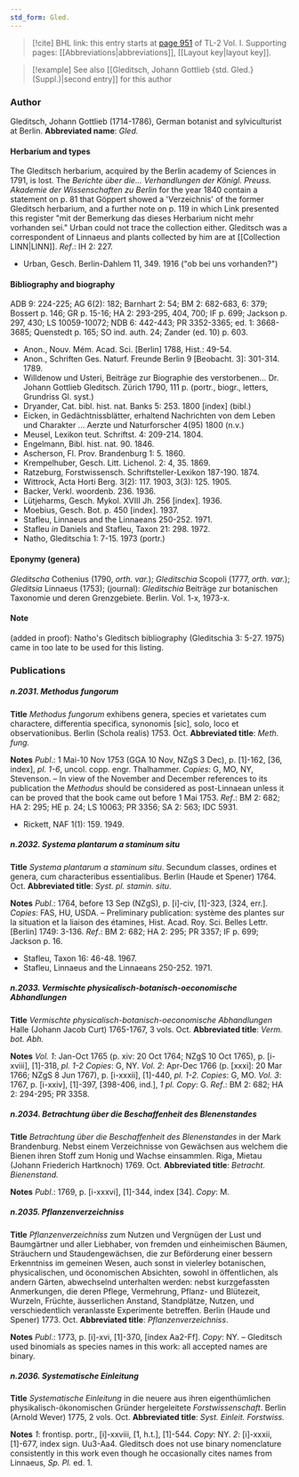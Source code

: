 ```yaml
---
std_form: Gled.
---
```


> [!cite] BHL link: this entry starts at [page 951](https://www.biodiversitylibrary.org/page/33121082) of TL-2 Vol. I.
> Supporting pages: [[Abbreviations|abbreviations]], [[Layout key|layout key]].

> [!example] See also [[Gleditsch, Johann Gottlieb {std. Gled.} (Suppl.)|second entry]] for this author

### Author

Gleditsch, Johann Gottlieb (1714-1786), German botanist and sylviculturist at Berlin. 
**Abbreviated name**: *Gled.*

#### Herbarium and types

The Gleditsch herbarium, acquired by the Berlin academy of Sciences in 1791, is lost. The *Berichte über die... Verhandlungen der Königl. Preuss. Akademie der Wissenschaften zu Berlin* for the year 1840 contain a statement on p. 81 that Göppert showed a 'Verzeichnis' of the former Gleditsch herbarium, and a further note on p. 119 in which Link presented this register "mit der Bemerkung das dieses Herbarium nicht mehr vorhanden sei." Urban could not trace the collection either. Gleditsch was a correspondent of Linnaeus and plants collected by him are at [[Collection LINN|LINN]].
*Ref*.: IH 2: 227.
- Urban, Gesch. Berlin-Dahlem 11, 349. 1916 ("ob bei uns vorhanden?")

#### Bibliography and biography

ADB 9: 224-225; AG 6(2): 182; Barnhart 2: 54; BM 2: 682-683, 6: 379; Bossert p. 146; GR p. 15-16; HA 2: 293-295, 404, 700; IF p. 699; Jackson p. 297, 430; LS 10059-10072; NDB 6: 442-443; PR 3352-3365; ed. 1: 3668-3685; Quenstedt p. 165; SO ind. auth. 24; Zander (ed. 10) p. 603.
- Anon., Nouv. Mém. Acad. Sci. \[Berlin\] 1788, Hist.: 49-54.
- Anon., Schriften Ges. Naturf. Freunde Berlin 9 \[Beobacht. 3\]: 301-314. 1789.
- Willdenow und Usteri, Beiträge zur Biographie des verstorbenen... Dr. Johann Gottlieb Gleditsch. Zürich 1790, 111 p. (portr., biogr., letters, Grundriss Gl. syst.)
- Dryander, Cat. bibl. hist. nat. Banks 5: 253. 1800 \[index\] (bibl.)
- Eicken, in Gedächtnissblätter, erhaltend Nachrichten von dem Leben und Charakter ... Aerzte und Naturforscher 4(95) 1800 (n.v.)
- Meusel, Lexikon teut. Schriftst. 4: 209-214. 1804.
- Engelmann, Bibl. hist. nat. 90. 1846.
- Ascherson, Fl. Prov. Brandenburg 1: 5. 1860.
- Krempelhuber, Gesch. Litt. Lichenol. 2: 4, 35. 1869.
- Ratzeburg, Forstwissensch. Schriftsteller-Lexikon 187-190. 1874.
- Wittrock, Acta Horti Berg. 3(2): 117. 1903, 3(3): 125. 1905.
- Backer, Verkl. woordenb. 236. 1936.
- Lütjeharms, Gesch. Mykol. XVIII Jh. 256 \[index\]. 1936.
- Moebius, Gesch. Bot. p. 450 \[index\]. 1937.
- Stafleu, Linnaeus and the Linnaeans 250-252. 1971.
- Stafleu *in* Daniels and Stafleu, Taxon 21: 298. 1972.
- Natho, Gleditschia 1: 7-15. 1973 (portr.)

#### Eponymy (genera)

*Gleditscha* Cothenius (1790, *orth. var.*); *Gleditschia* Scopoli (1777, *orth. var.*); *Gleditsia* Linnaeus (1753); (journal): *Gleditschia* Beiträge zur botanischen Taxonomie und deren Grenzgebiete. Berlin. Vol. 1-x, 1973-x.

#### Note

(added in proof): Natho's Gleditsch bibliography (Gleditschia 3: 5-27. 1975) came in too late to be used for this listing.

### Publications

##### n.2031. Methodus fungorum

**Title**
*Methodus fungorum* exhibens genera, species et varietates cum charactere, differentia specifica, synonomis \[sic\], solo, loco et observationibus. Berlin (Schola realis) 1753. Oct.
**Abbreviated title**: *Meth. fung.*

**Notes**
*Publ*.: 1 Mai-10 Nov 1753 (GGA 10 Nov, NZgS 3 Dec), p. \[1\]-162, \[36, index\], *pl. 1-6*, uncol. copp. engr. Thalhammer. *Copies*: G, MO, NY, Stevenson. – In view of the November and December references to its publication the *Methodus* should be considered as post-Linnaean unless it can be proved that the book came out before 1 Mai 1753.
*Ref*.: BM 2: 682; HA 2: 295; HE p. 24; LS 10063; PR 3356; SA 2: 563; IDC 5931.
- Rickett, NAF 1(1): 159. 1949.

##### n.2032. Systema plantarum a staminum situ

**Title**
*Systema plantarum a staminum situ*. Secundum classes, ordines et genera, cum characteribus essentialibus. Berlin (Haude et Spener) 1764. Oct.
**Abbreviated title**: *Syst. pl. stamin. situ*.

**Notes**
*Publ*.: 1764, before 13 Sep (NZgS), p. \[i\]-civ, \[1\]-323, \[324, err.\]. *Copies*: FAS, HU, USDA. – Preliminary publication: système des plantes sur la situation et la liaison des étamines, Hist. Acad. Roy. Sci. Belles Lettr. \[Berlin\] 1749: 3-136.
*Ref*.: BM 2: 682; HA 2: 295; PR 3357; IF p. 699; Jackson p. 16.
- Stafleu, Taxon 16: 46-48. 1967.
- Stafleu, Linnaeus and the Linnaeans 250-252. 1971.

##### n.2033. Vermischte physicalisch-botanisch-oeconomische Abhandlungen

**Title**
*Vermischte physicalisch-botanisch-oeconomische Abhandlungen* Halle (Johann Jacob Curt) 1765-1767, 3 vols. Oct.
**Abbreviated title**: *Verm. bot. Abh.*

**Notes**
*Vol. 1*: Jan-Oct 1765 (p. xiv: 20 Oct 1764; NZgS 10 Oct 1765), p. \[i-xviii\], \[1\]-318, *pl. 1-2 Copies*: G, NY.
*Vol. 2*: Apr-Dec 1766 (p. \[xxxi\]: 20 Mar 1766; NZgS 8 Jun 1767), p. \[i-xxxii\], \[1\]-440, *pl. 1-2. Copies*: G, MO.
*Vol. 3*: 1767, p. \[i-xxiv\], \[1\]-397, \[398-406, ind.\], *1 pl. Copy*: G.
*Ref*.: BM 2: 682; HA 2: 294-295; PR 3358.

##### n.2034. Betrachtung über die Beschaffenheit des Blenenstandes

**Title**
*Betrachtung über die Beschaffenheit des Blenenstandes* in der Mark Brandenburg. Nebst einem Verzeichnisse von Gewächsen aus welchem die Bienen ihren Stoff zum Honig und Wachse einsammlen. Riga, Mietau (Johann Friederich Hartknoch) 1769. Oct.
**Abbreviated title**: *Betracht. Bienenstand.*

**Notes**
*Publ*.: 1769, p. \[i-xxxvi\], \[1\]-344, index \[34\]. *Copy*: M.

##### n.2035. Pflanzenverzeichniss

**Title**
*Pflanzenverzeichniss* zum Nutzen und Vergnügen der Lust und Baumgärtner und aller Liebhaber, von fremden und einheimischen Bäumen, Sträuchern und Staudengewächsen, die zur Beförderung einer bessern Erkenntniss im gemeinen Wesen, auch sonst in vielerley botanischen, physicalischen, und öconomischen Absichten, sowohl in öffentlichen, als andern Gärten, abwechselnd unterhalten werden: nebst kurzgefassten Anmerkungen, die deren Pflege, Vermehrung, Pflanz- und Blütezeit, Wurzeln, Früchte, äusserlichen Anstand, Standplätze, Nutzen, und verschiedentlich veranlasste Experimente betreffen. Berlin (Haude und Spener) 1773. Oct.
**Abbreviated title**: *Pflanzenverzeichniss*.

**Notes**
*Publ*.: 1773, p. \[i\]-xvi, \[1\]-370, \[index Aa2-Ff\]. *Copy*: NY. – Gleditsch used binomials as species names in this work: all accepted names are binary.

##### n.2036. Systematische Einleitung

**Title**
*Systematische Einleitung* in die neuere aus ihren eigenthümlichen physikalisch-ökonomischen Gründer hergeleitete *Forstwissenschaft*. Berlin (Arnold Wever) 1775, 2 vols. Oct.
**Abbreviated title**: *Syst. Einleit. Forstwiss.*

**Notes**
*1*: frontisp. portr., \[i\]-xxviii, \[1, h.t.\], \[1\]-544. *Copy*: NY.
*2*: \[i\]-xxxii, \[1\]-677, index sign. Uu3-Aa4.
Gleditsch does not use binary nomenclature consistently in this work even though he occasionally cites names from Linnaeus, *Sp. Pl.* ed. 1.

